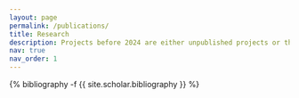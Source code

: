 ```yaml
---
layout: page
permalink: /publications/
title: Research
description: Projects before 2024 are either unpublished projects or thesis
nav: true
nav_order: 1
---
```

<!-- _pages/publications.md -->
<div class="publications">

{% bibliography -f {{ site.scholar.bibliography }} %}

</div>
